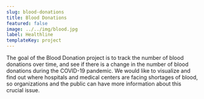 ```yaml
---
slug: blood-donations
title: Blood Donations
featured: false
image: ../../img/blood.jpg
label: Healthline
templateKey: project
---
```

The goal of the Blood Donation project is to track the number of blood donations over time, and see if there is a change in the number of blood donations during the COVID-19 pandemic. We would like to visualize and find out where hospitals and medical centers are facing shortages of blood, so organizations and the public can have more information about this crucial issue.